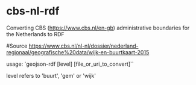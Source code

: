 # cbs-nl-rdf
Converting CBS (https://www.cbs.nl/en-gb) administrative boundaries for the Netherlands to RDF

#Source
 https://www.cbs.nl/nl-nl/dossier/nederland-regionaal/geografische%20data/wijk-en-buurtkaart-2015

usage: `geojson-rdf [level] [file_or_uri_to_convert]``

level refers to 'buurt', 'gem' or 'wijk'
